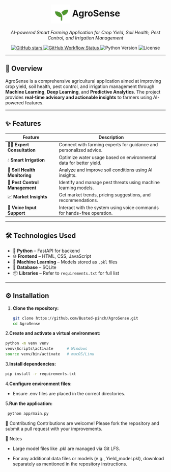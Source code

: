 <h1 align="center">
  <img src="project/Frontend/Agrosense/logo.png" width="60" height="60" style="vertical-align:middle;">
  AgroSense
</h1>

<p align="center">
  <em>AI-powered Smart Farming Application for Crop Yield, Soil Health, Pest Control, and Irrigation Management</em>
</p>

<p align="center">
  <a href="https://github.com/Busted-pinch/AgroSense">
    <img src="https://img.shields.io/github/stars/Busted-pinch/AgroSense?style=social" alt="GitHub stars">
  </a>
  <a href="https://github.com/Busted-pinch/AgroSense/actions/workflows">
    <img src="https://img.shields.io/github/actions/workflow/status/Busted-pinch/AgroSense/python-app.yml?branch=main" alt="GitHub Workflow Status">
  </a>
  <img src="https://img.shields.io/badge/python-3.11-blue.svg" alt="Python Version">
  <img src="https://img.shields.io/badge/license-MIT-green.svg" alt="License">
</p>

---

## 🌾 Overview

AgroSense is a comprehensive agricultural application aimed at improving crop yield, soil health, pest control, and irrigation management through **Machine Learning**, **Deep Learning**, and **Predictive Analytics**. The project provides **real-time advisory and actionable insights** to farmers using AI-powered features.

---

## ✨ Features

| Feature | Description |
|---------|-------------|
| 🧑‍🌾 **Expert Consultation** | Connect with farming experts for guidance and personalized advice. |
| 💧 **Smart Irrigation** | Optimize water usage based on environmental data for better yield. |
| 🌱 **Soil Health Monitoring** | Analyze and improve soil conditions using AI insights. |
| 🐛 **Pest Control Management** | Identify and manage pest threats using machine learning models. |
| 📈 **Market Insights** | Get market trends, pricing suggestions, and recommendations. |
| 🎤 **Voice Input Support** | Interact with the system using voice commands for hands-free operation. |

---

## 🛠 Technologies Used

- 🐍 **Python** – FastAPI for backend  
- 🌐 **Frontend** – HTML, CSS, JavaScript  
- 🤖 **Machine Learning** – Models stored as `.pkl` files  
- 💾 **Database** – SQLite  
- 📦 **Libraries** – Refer to `requirements.txt` for full list  

---

## ⚙️ Installation

1. **Clone the repository:**
   ```bash
   git clone https://github.com/Busted-pinch/AgroSense.git
   cd AgroSense
2.**Create and activate a virtual environment:**

   ```bash
  python -m venv venv
  venv\Scripts\activate      # Windows
  source venv/bin/activate   # macOS/Linu
   ```
3.**Install dependencies:**

 ```bash
pip install -r requirements.txt
 ```
4.**Configure environment files:**
- Ensure .env files are placed in the correct directories.

5.**Run the application:**

 ```bash
  python app/main.py
 ```

🤝 Contributing
Contributions are welcome!
Please fork the repository and submit a pull request with your improvements.

📌 Notes
- Large model files like .pkl are managed via Git LFS.

- For any additional data files or models (e.g., Yield_model.pkl), download separately as mentioned in the repository instructions.
